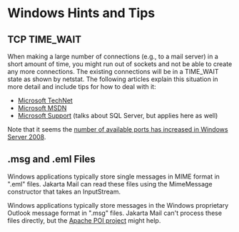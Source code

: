 Windows Hints and Tips
======================

TCP TIME\_WAIT
--------------

When making a large number of connections (e.g., to a mail server) in a
short amount of time, you might run out of sockets and not be able to
create any more connections. The existing connections will be in a
TIME\_WAIT state as shown by netstat. The following articles explain
this situation in more detail and include tips for how to deal with
it:

- [Microsoft TechNet](http://technet.microsoft.com/en-us/library/cc757512%28WS.10%29.aspx)
- [Microsoft MSDN](http://msdn.microsoft.com/en-us/library/ms819739.aspx)
- [Microsoft Support](http://support.microsoft.com/kb/328476) (talks about SQL Server, but applies here as well)

Note that it seems the
[number of available ports has increased in Windows Server 2008](http://support.microsoft.com/kb/929851).

.msg and .eml Files
-------------------

Windows applications typically store single messages in MIME format in
".eml" files. Jakarta Mail can read these files using the MimeMessage
constructor that takes an InputStream.

Windows applications typically store messages in the Windows
proprietary Outlook message format in ".msg" files. Jakarta Mail can't
process these files directly, but the
[Apache POI project](http://poi.apache.org/) might help.

